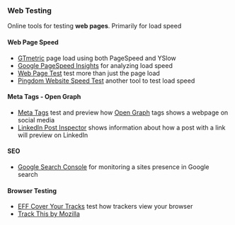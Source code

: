 ### Web Testing

Online tools for testing **web pages**. Primarily for load speed

#### Web Page Speed

* [GTmetric](https://gtmetrix.com/) page load using both PageSpeed and YSlow
* [Google PageSpeed Insights](https://developers.google.com/speed/pagespeed/insights/) for analyzing load speed
* [Web Page Test](https://webpagetest.org/) test more than just the page load
* [Pingdom Website Speed Test](https://tools.pingdom.com/) another tool to test load speed

#### Meta Tags - Open Graph

* [Meta Tags](https://metatags.io/) test and preview how [Open Graph](https://ogp.me/) tags shows a webpage on social media
* [LinkedIn Post Inspector](https://www.linkedin.com/post-inspector/) shows information about how a post with a link will preview on LinkedIn

#### SEO

* [Google Search Console](https://search.google.com/search-console) for monitoring a sites presence in Google search

#### Browser Testing

* [EFF Cover Your Tracks](https://coveryourtracks.eff.org/) test how trackers view your browser
* [Track This by Mozilla](https://trackthis.link/)
